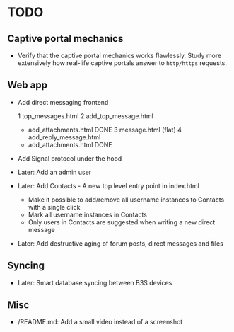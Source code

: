 # TODO

## Captive portal mechanics

* Verify that the captive portal mechanics works flawlessly. Study more
  extensively how real-life captive portals answer to `http/https` requests.
## Web app

* Add direct messaging frontend

  1 top_messages.html
  2 add_top_message.html
    * add_attachments.html DONE
  3 message.html (flat)
  4 add_reply_message.html
    * add_attachments.html DONE

* Add Signal protocol under the hood
* Later: Add an admin user
* Later: Add Contacts - A new top level entry point in index.html
  - Make it possible to add/remove all username instances to Contacts with a
    single click
  - Mark all username instances in Contacts
  - Only users in Contacts are suggested when writing a new direct message
* Later: Add destructive aging of forum posts, direct messages and files

## Syncing

- Later: Smart database syncing between B3S devices

## Misc

- /README.md: Add a small video instead of a screenshot
